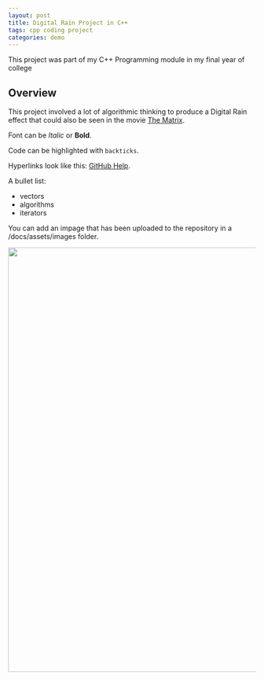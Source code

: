 ```yaml
---
layout: post
title: Digital Rain Project in C++
tags: cpp coding project
categories: demo
---
```


This project was part of my C++ Programming module in my final year of college

## Overview

This project involved a lot of algorithmic thinking to produce a Digital Rain effect that could also be seen in the movie [The Matrix](https://en.wikipedia.org/wiki/The_Matrix).

Font can be *Italic* or **Bold**.

Code can be highlighted with `backticks`.

Hyperlinks look like this: [GitHub Help](https://help.github.com/).

A bullet list:

- vectors
- algorithms
- iterators

You can add an impage that has been uploaded to the repository in a /docs/assets/images folder.

<img src="https://raw.githubusercontent.com/kijalx/digitalrain-cpp/main/docs/assets/images/DigitalRain.gif" width="864" height="864">
